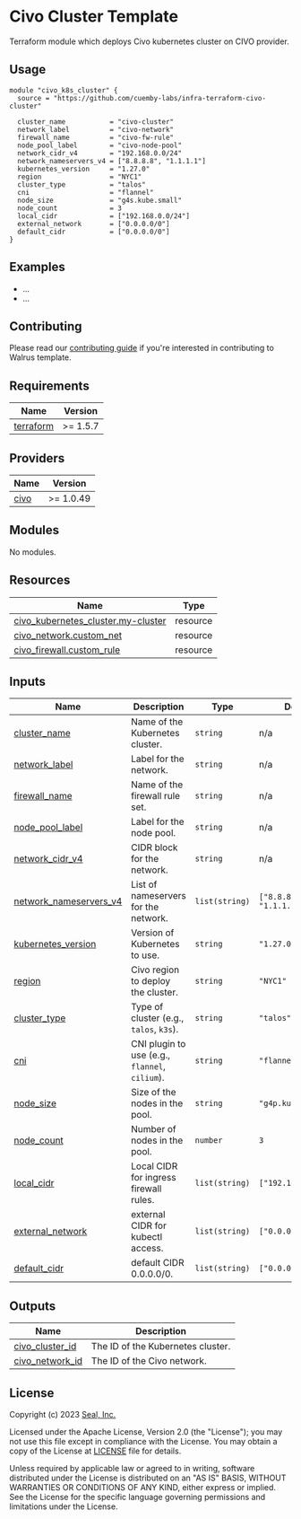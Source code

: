# Civo Cluster Template

Terraform module which deploys Civo kubernetes cluster on CIVO provider.

## Usage

```hcl
module "civo_k8s_cluster" {
  source = "https://github.com/cuemby-labs/infra-terraform-civo-cluster"

  cluster_name           = "civo-cluster"
  network_label          = "civo-network"
  firewall_name          = "civo-fw-rule"
  node_pool_label        = "civo-node-pool"
  network_cidr_v4        = "192.168.0.0/24"
  network_nameservers_v4 = ["8.8.8.8", "1.1.1.1"]
  kubernetes_version     = "1.27.0"
  region                 = "NYC1"
  cluster_type           = "talos"
  cni                    = "flannel"
  node_size              = "g4s.kube.small"
  node_count             = 3
  local_cidr             = ["192.168.0.0/24"]
  external_network       = ["0.0.0.0/0"]
  default_cidr           = ["0.0.0.0/0"]
}
```

## Examples

- ...
- ...

## Contributing

Please read our [contributing guide](./docs/CONTRIBUTING.md) if you're interested in contributing to Walrus template.

<!-- BEGIN_TF_DOCS -->
## Requirements

| Name | Version |
|------|---------|
| <a name="requirement_terraform"></a> [terraform](#requirement\_terraform) | >= 1.5.7 |

## Providers

| Name | Version |
|------|---------|
| <a name="provider_civo"></a> [civo](#provider\_civo) | >= 1.0.49 |

## Modules

No modules.

## Resources

| Name | Type |
|------|------|
| [civo_kubernetes_cluster.my-cluster](https://registry.terraform.io/providers/civo/civo/latest/docs/resources/kubernetes_cluster) | resource |
| [civo_network.custom_net](https://registry.terraform.io/providers/civo/civo/latest/docs/resources/network) | resource |
| [civo_firewall.custom_rule](https://registry.terraform.io/providers/civo/civo/latest/docs/resources/firewall) | resource |

## Inputs

| Name | Description | Type | Default | Required |
|------|-------------|------|---------|:--------:|
| <a name="input_cluster_name"></a> [cluster_name](#input\_cluster_name) | Name of the Kubernetes cluster. | `string` | n/a | yes |
| <a name="input_network_label"></a> [network_label](#input\_network_label) | Label for the network. | `string` | n/a | yes |
| <a name="input_firewall_name"></a> [firewall_name](#input\_firewall_name) | Name of the firewall rule set. | `string` | n/a | yes |
| <a name="input_node_pool_label"></a> [node_pool_label](#input\_node_pool_label) | Label for the node pool. | `string` | n/a | yes |
| <a name="input_network_cidr_v4"></a> [network_cidr_v4](#input\_network\_cidr\_v4) | CIDR block for the network. | `string` | n/a | yes |
| <a name="input_network_nameservers_v4"></a> [network_nameservers_v4](#input\_network_nameservers_v4) | List of nameservers for the network. | `list(string)` | `["8.8.8.8", "1.1.1.1"]` | no |
| <a name="input_kubernetes_version"></a> [kubernetes_version](#input\_kubernetes_version) | Version of Kubernetes to use. | `string` | `"1.27.0"` | no |
| <a name="input_region"></a> [region](#input\_region) | Civo region to deploy the cluster. | `string` | `"NYC1"` | no |
| <a name="input_cluster_type"></a> [cluster_type](#input\_cluster_type) | Type of cluster (e.g., `talos`, `k3s`). | `string` | `"talos"` | no |
| <a name="input_cni"></a> [cni](#input\_cni) | CNI plugin to use (e.g., `flannel`, `cilium`). | `string` | `"flannel"` | no |
| <a name="input_node_size"></a> [node_size](#input\_node_size) | Size of the nodes in the pool. | `string` | `"g4p.kube.small"` | no |
| <a name="input_node_count"></a> [node_count](#input\_node_count) | Number of nodes in the pool. | `number` | `3` | no |
| <a name="input_local_cidr"></a> [local_cidr](#input\_local_cidr) | Local CIDR for ingress firewall rules. | `list(string)` | `["192.168.0.0/24"]` | no |
| <a name="input_external_network"></a> [external_network](#input\_external_network) | external CIDR for kubectl access. | `list(string)` | `["0.0.0.0/0"]` | no |
| <a name="input_default_cidr"></a> [default_cidr](#input\_default_cidr) | default CIDR 0.0.0.0/0. | `list(string)` | `["0.0.0.0/0"]` | no |


## Outputs

| Name | Description |
|------|-------------|
| <a name="output_cluster_id"></a> [civo\_cluster\_id](#output\_civo\_cluster\_id) | The ID of the Kubernetes cluster. |
| <a name="output_network_id"></a> [civo\_network\_id](#output\_civo\_network\_id) | The ID of the Civo network. |
<!-- END_TF_DOCS -->

## License

Copyright (c) 2023 [Seal, Inc.](https://seal.io)

Licensed under the Apache License, Version 2.0 (the "License");
you may not use this file except in compliance with the License.
You may obtain a copy of the License at [LICENSE](./LICENSE) file for details.

Unless required by applicable law or agreed to in writing, software
distributed under the License is distributed on an "AS IS" BASIS,
WITHOUT WARRANTIES OR CONDITIONS OF ANY KIND, either express or implied.
See the License for the specific language governing permissions and
limitations under the License.
